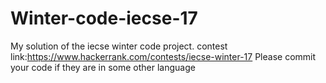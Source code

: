 # Winter-code-iecse-17
My solution of the iecse winter code project.
contest link:https://www.hackerrank.com/contests/iecse-winter-17
Please commit your code if they are in some other language
